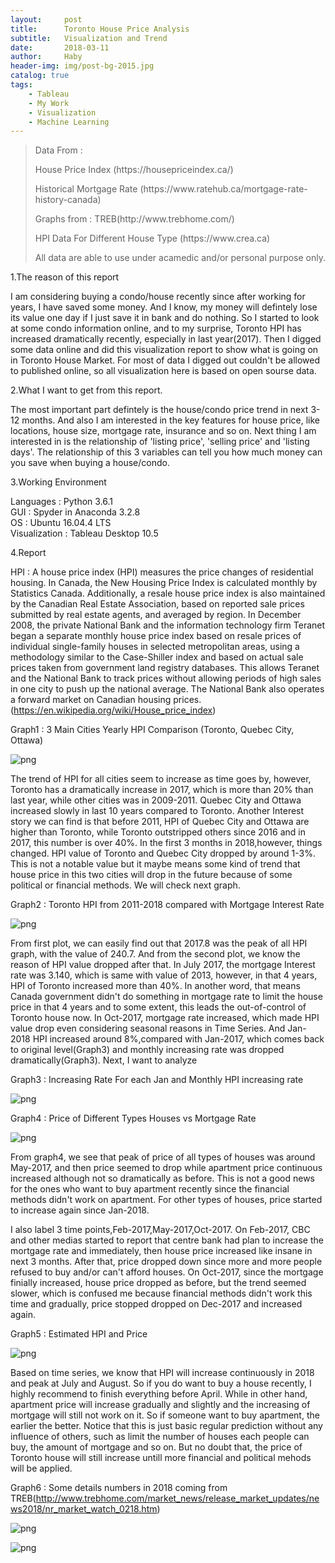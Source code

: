```yaml
---
layout:     post
title:      Toronto House Price Analysis
subtitle:   Visualization and Trend
date:       2018-03-11
author:     Haby
header-img: img/post-bg-2015.jpg
catalog: true
tags:
    - Tableau
    - My Work
    - Visualization
    - Machine Learning
---
```


> Data From :
> <p>House Price Index (https://housepriceindex.ca/)</p>
> <p>Historical Mortgage Rate (https://www.ratehub.ca/mortgage-rate-history-canada)</p>
> <p>Graphs from : TREB(http://www.trebhome.com/)</p>
> <p>HPI Data For Different House Type (https://www.crea.ca)
> <p>All data are able to use under acamedic and/or personal purpose only.</p>


1.The reason of this report

I am considering buying a condo/house recently since after working for years, I have saved some money. And I know, my money will defintely lose its value one day if I just save it in bank and do nothing. So I started to look at some condo information online, and to my surprise, Toronto HPI has increased dramatically recently, especially in last year(2017). Then I digged some data online and did this visualization report to show what is going on in Toronto House Market. For most of data I digged out couldn't be allowed to published online, so all visualization here is based on open sourse data.


2.What I want to get from this report.

The most important part defintely is the house/condo price trend in next 3-12 months. And also I am interested in the key features for house price, like locations, house size, mortgage rate, insurance and so on. Next thing I am interested in is the relationship of 'listing price', 'selling price' and 'listing days'. The relationship of this 3 variables can tell you how much money can you save when buying a house/condo.


3.Working Environment

Languages : Python 3.6.1<br>
GUI : Spyder in Anaconda 3.2.8<br>
OS : Ubuntu 16.04.4 LTS<br>
Visualization : Tableau Desktop 10.5<br>

4.Report

HPI : A house price index (HPI) measures the price changes of residential housing. In Canada, the New Housing Price Index is calculated monthly by Statistics Canada. Additionally, a resale house price index is also maintained by the Canadian Real Estate Association, based on reported sale prices submitted by real estate agents, and averaged by region. In December 2008, the private National Bank and the information technology firm Teranet began a separate monthly house price index based on resale prices of individual single-family houses in selected metropolitan areas, using a methodology similar to the Case-Shiller index and based on actual sale prices taken from government land registry databases. This allows Teranet and the National Bank to track prices without allowing periods of high sales in one city to push up the national average. The National Bank also operates a forward market on Canadian housing prices.(https://en.wikipedia.org/wiki/House_price_index)

Graph1 : 3 Main Cities Yearly HPI Comparison (Toronto, Quebec City, Ottawa)

  ![png](/img/thp1.png)

The trend of HPI for all cities seem to increase as time goes by, however, Toronto has a dramatically increase in 2017, which is more than 20% than last year, while other cities was in 2009-2011. Quebec City and Ottawa increased slowly in last 10 years compared to Toronto. Another Interest story we can find is that before 2011, HPI of Quebec City and Ottawa are higher than Toronto, while Toronto outstripped others since 2016 and in 2017, this number is over 40%. In the first 3 months in 2018,however, things changed. HPI value of Toronto and Quebec City dropped by around 1-3%. This is not a notable value but it maybe means some kind of trend that house price in this two cities will drop in the future because of some political or financial methods. We will check next graph.


Graph2 : Toronto HPI from 2011-2018 compared with Mortgage Interest Rate

  ![png](/img/thp2.png)

From first plot, we can easily find out that 2017.8 was the peak of all HPI graph, with the value of 240.7. And from the second plot, we know the reason of HPI value dropped after that. In July 2017, the mortgage Interest rate was 3.140, which is same with value of 2013, however, in that 4 years, HPI of Toronto increased more than 40%. In another word, that means Canada government didn't do something in mortgage rate to limit the house price in that 4 years and to some extent, this leads the out-of-control of Toronto house now. In Oct-2017, mortgage rate increased, which made HPI value drop even considering seasonal reasons in Time Series. And Jan-2018 HPI increased around 8%,compared with Jan-2017, which comes back to original level(Graph3) and monthly increasing rate was dropped dramatically(Graph3). Next, I want to analyze


Graph3 : Increasing Rate For each Jan and Monthly HPI increasing rate

  ![png](/img/thp3.png)

Graph4 : Price of Different Types Houses vs Mortgage Rate

  ![png](/img/thp4.png)

From graph4, we see that peak of price of all types of houses was around May-2017, and then price seemed to drop while apartment price continuous increased although not so dramatically as before. This is not a good news for the ones who want to buy apartment recently since the financial methods didn't work on apartment. For other types of houses, price started to increase again since Jan-2018.

I also label 3 time points,Feb-2017,May-2017,Oct-2017. On Feb-2017, CBC and other medias started to report that centre bank had plan to increase the mortgage rate and immediately, then house price increased like insane in next 3 months. After that, price dropped down since more and more people refused to buy and/or can't afford houses. On Oct-2017, since the mortgage finially increased, house price dropped as before, but the trend seemed slower, which is confused me because financial methods didn't work this time and gradually, price stopped dropped on Dec-2017 and increased again.


Graph5 : Estimated HPI and Price

  ![png](/img/thp5.png)

Based on time series, we know that HPI will increase continuously in 2018 and peak at July and August. So if you do want to buy a house recently, I highly recommend to finish everything before April. While in other hand, apartment price will increase gradually and slightly and the increasing of mortgage will still not work on it. So if someone want to buy apartment, the earlier the better. Notice that this is just basic regular prediction without any influence of others, such as limit the number of houses each people can buy, the amount of mortgage and so on. But no doubt that, the price of Toronto house will still increase untill more financial and political mehods will be applied.


Graph6 : Some details numbers in 2018 coming from TREB(http://www.trebhome.com/market_news/release_market_updates/news2018/nr_market_watch_0218.htm)

  ![png](/img/thp6.png)

  ![png](/img/thp7.png)
